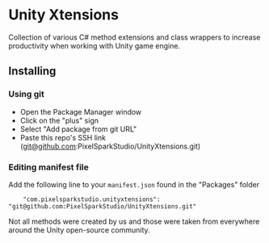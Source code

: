 # Unity Xtensions

Collection of various C# method extensions and class wrappers to increase productivity when working with Unity game engine.

## Installing

### Using git

- Open the Package Manager window
- Click on the "plus" sign
- Select "Add package from git URL"
- Paste this repo's SSH link (git@github.com:PixelSparkStudio/UnityXtensions.git)

### Editing manifest file

Add the following line to your `manifest.json` found in the "Packages" folder

`    "com.pixelsparkstudio.unityxtensions": "git@github.com:PixelSparkStudio/UnityXtensions.git"`

Not all methods were created by us and those were taken from everywhere around the Unity open-source community.
